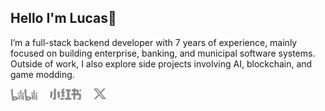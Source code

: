 ## Hello I'm Lucas👋

I’m a full-stack backend developer with 7 years of experience, mainly focused on building enterprise, banking, and municipal software systems. Outside of work, I also explore side projects involving AI, blockchain, and game modding.

<div style="display: flex; gap: 20px;">
    <a href="https://space.bilibili.com/10879225" target="_blank" style="text-decoration: none;">
        <img width="43px" src="./img/bilibili.svg" alt="bilibili">
    </a>
    <a href="https://www.xiaohongshu.com/user/profile/5b9cf40e9a9c9300014062b4" target="_blank" style="text-decoration: none;">
        <img width="50px" src="./img/redNote.svg" alt="xiaohongshu">
    </a>
    <a href="https://x.com/tcyeee" target="_blank" style="text-decoration: none;">
        <img width="20px" src="./img/twitter.svg" alt="twitter">
    </a>
</div>
